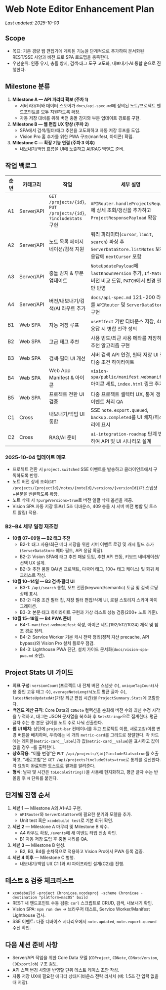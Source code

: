 # Web Note Editor Enhancement Plan
_Last updated: 2025-10-03_

## Scope
- 목표: 기존 경량 웹 편집기에 계획된 기능을 단계적으로 추가하여 문서화된 REST/SSE 사양과 비전 프로 SPA 로드맵을 충족한다.
- 우선순위: 인증 유지, 충돌 방지, 검색·태그 도구 고도화, 내보내기·AI 통합 순으로 진행한다.

## Milestone 분류
1. **Milestone A — API 파리티 확보 (주차 1)**
   - 서버 라우터와 데이터 스토어가 `docs/api-spec.md`에 정의된 노트/프로젝트 엔드포인트를 모두 지원하도록 확장.
   - 자동 저장 대비를 위해 버전 충돌 감지와 부분 업데이트 경로를 구현.
2. **Milestone B — 웹 편집 UX 향상 (주차 2)**
   - SPA에서 검색/필터/태그 추천을 고도화하고 자동 저장 루프를 도입.
   - Vision Pro 홈 추가를 위한 PWA 구조(manifest, 아이콘) 확립.
3. **Milestone C — 확장 기능 연결 (주차 3 이후)**
   - 내보내기/백업 흐름을 UI에 노출하고 AI/RAG 백엔드 준비.

## 작업 백로그
| 순번 | 카테고리 | 작업 | 세부 설명 | 선행 조건 | 상태 |
|---|---|---|---|---|---|
| A1 | Server/API | `GET /projects/{id}`, `PUT /projects/{id}`, `?includeStats` 구현 | `APIRouter.handleProjectsRequest`에 상세 조회/갱신을 추가하고 `ProjectResponsePayload` 확장 | Core Data 모델 검토 | 완료 |
| A2 | Server/API | 노트 목록 페이지네이션/검색 지원 | 쿼리 파라미터(`cursor`, `limit`, `search`) 파싱 후 `ServerDataStore.listNotes` 보강, 응답에 `nextCursor` 포함 | A1 | 완료 |
| A3 | Server/API | 충돌 감지 & 부분 업데이트 | `NoteUpdatePayload`에 `lastKnownVersion` 추가, `If-Match`/버전 비교 도입, `PATCH`에서 변경 필드만 반영 | A1 | 완료 |
| A4 | Server/API | 버전/내보내기/검색/AI 라우트 추가 | `docs/api-spec.md` 121-200 라우트를 `APIRouter` 및 `ServerDataStore`에 구현 | A1-A3 | 완료 |
| B1 | Web SPA | 자동 저장 루프 | `useEffect` 기반 디바운스 저장, 409 응답 시 병합 전략 정의 | A3 | 완료 |
| B2 | Web SPA | 고급 태그 추천 | 사용 빈도/최근 사용 메타를 저장하고 추천 알고리즘 구현 | B1 | 대기 |
| B3 | Web SPA | 검색·필터 UI 개선 | 서버 검색 API 연결, 필터 저장 UI 정비, 다중 조건 하이라이트 | A2, A4 | 대기 |
| B4 | Web SPA | Web App Manifest & 아이콘 | `vision-spa/public/manifest.webmanifest`, 아이콘 세트, `index.html` 링크 추가 | 없음 | 대기 |
| B5 | Web SPA | 프로젝트 전환 UI 검증 | 다중 프로젝트 셀렉터 UX, 통계 갱신, 이벤트 처리 QA | A1 | 완료 |
| C1 | Cross | 내보내기/백업 UI 통합 | SSE `note.export.queued`, `backup.completed`를 UI 배지/히스토리에 표시 | A4 | 대기 |
| C2 | Cross | RAG/AI 준비 | `ai-integration-roadmap` 단계 반영하여 API 및 UI 시나리오 설계 | A4 | 대기 |

### 2025-10-04 업데이트 메모
- 프로젝트 전환 시 `project.switched` SSE 이벤트를 발송하고 클라이언트에서 구독하도록 반영.
- 노트 버전 상세 조회(`GET /projects/{projectId}/notes/{noteId}/versions/{versionId}`)가 스냅샷+본문을 반환하도록 확장.
- 노트 삭제 시 `?purgeVersions=true`로 버전 일괄 삭제 옵션을 제공.
- Vision SPA 자동 저장 루프(1.5초 디바운스, 409 충돌 시 서버 버전 병합 및 토스트 알림) 적용.

### B2~B4 세부 일정 재조정
- **10월 07~09일 — B2 태그 추천**
  - B2-1: 태그 사용/최근 메타 저장을 위한 서버 이벤트 로깅 및 캐시 필드 추가 (`ServerDataStore` 메타 필드, API 응답 확장).
  - B2-2: Vision SPA에 태그 추천 패널 도입, 추천 API 연동, 키보드 네비게이션/선택 UX 설계.
  - B2-3: 추천 품질 QA(빈 프로젝트, 다국어 태그, 100+ 태그 케이스) 및 회귀 체크리스트 작성.
- **10월 10~14일 — B3 검색·필터 UI**
  - B3-1: `/api/search` 통합, 모드 전환(keyword/semantic) 토글 및 검색 로딩 상태 표시.
  - B3-2: 다중 조건 필터 칩, 저장 필터 편집/삭제 UI, 로컬 스토리지 스키마 마이그레이션.
  - B3-3: 본문·태그 하이라이트 구현과 가상 리스트 성능 검증(200+ 노트 기준).
- **10월 15~18일 — B4 PWA 준비**
  - B4-1: `manifest.webmanifest` 작성, 아이콘 세트(192/512/1024) 제작 및 참조 경로 정리.
  - B4-2: Service Worker 기본 캐시 전략 정리(정적 자산 precache, API bypass)와 Vision Pro 설치 플로우 점검.
  - B4-3: Lighthouse PWA 진단, 설치 가이드 문서화(`docs/vision-spa-pwa.md` 초안).

## Project Stats UI 가이드
- **지표 구성**: `versionCount`(프로젝트 내 전체 버전 스냅샷 수), `uniqueTagCount`(사용 중인 고유 태그 수), `averageNoteLength`(노트 평균 글자 수), `latestNoteUpdatedAt`(가장 최근 편집 시간)을 `ProjectSummary.Stats`에 포함한다.
- **백엔드 계산 규칙**: Core Data의 `CDNote` 컬렉션을 순회해 버전 수와 최신 수정 시각을 누적하고, 태그는 JSON 문자열을 복호화 후 `Set<String>`으로 집계한다. 평균 글자 수는 총 본문 길이를 노트 수로 나눠 산출한다.
- **웹 UI 배치**: 상단에 `project-bar` 컨테이너를 두고 프로젝트 이름, 새로고침/이름 변경 버튼을 배치하며, 우측에는 네 개의 `metric-card`를 그리드로 정렬한다. 각 카드에는 레이블(`metric-card__label`)과 값(`metric-card__value`)을 표시하고 값이 없을 경우 `—`를 출력한다.
- **상호작용**: “이름 변경”은 `PUT /api/projects/{id}?includeStats=true`를 호출하고, “새로고침”은 `GET /api/projects?includeStats=true`로 통계를 갱신한다. 각 요청이 완료되면 토스트로 결과를 알려준다.
- **형식**: 날짜 및 시간은 `toLocaleString()`을 사용해 현지화하고, 평균 글자 수는 반올림 후 `자` 단위를 붙인다.

## 단계별 진행 순서
1. **세션 1** — Milestone A의 A1-A3 구현.
   - `APIRouter`와 `ServerDataStore`에 필요한 분기와 모델을 추가.
   - Unit test 혹은 `xcodebuild test`로 기본 회귀 확인.
2. **세션 2** — Milestone A 마무리 및 Milestone B 착수.
   - A4 라우트 확장, `/events`에 새 이벤트 타입 전송 확인.
   - B1 자동 저장 도입 후 충돌 처리를 QA.
3. **세션 3** — Milestone B 완성.
   - B2, B3, B4를 순차적으로 적용하고 Vision Pro에서 PWA 등록 검증.
4. **세션 4 이후** — Milestone C 병행.
   - 내보내기/백업 UI( C1 )와 AI 파이프라인 설계(C2)를 진행.

## 테스트 & 검증 체크리스트
- `xcodebuild -project Chronicae.xcodeproj -scheme Chronicae -destination "platform=macOS" build`
- REST 새 엔드포인트 수동 검증: `curl` 스크립트로 CRUD, 검색, 내보내기 확인.
- Vision SPA: `npm run dev` → 브라우저 테스트, Service Worker/Manifest Lighthouse 검사.
- SSE 이벤트: 다중 디바이스 시나리오에서 `note.updated`, `note.export.queued` 수신 확인.

## 다음 세션 준비 사항
- Server/API 작업을 위한 Core Data 모델 (`CDProject`, `CDNote`, `CDNoteVersion`, `CDExportJob`) 구조 검토.
- API 스펙 변경 사항을 반영할 단위 테스트 케이스 초안 작성.
- 자동 저장 UX에 필요한 에디터 상태/디바운스 전략 리서치 (예: 1.5초 간 입력 없을 때 저장).
